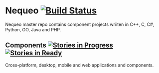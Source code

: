 # Nequeo [![Build Status](https://travis-ci.org/drazenzadravec/nequeo.svg?branch=master)](https://travis-ci.org/drazenzadravec/nequeo)
 
Nequeo master repo contains component projects wriiten in C++, C, C#, Python, GO, Java and PHP.

## Components [![Stories in Progress](https://badge.waffle.io/drazenzadravec/nequeo.png?label=In%20Progress&title=In%20Progress)](http://waffle.io/drazenzadravec/nequeo) [![Stories in Ready](https://badge.waffle.io/drazenzadravec/nequeo.png?label=ready&title=ready)](http://waffle.io/drazenzadravec/nequeo)

Cross-platform, desktop, mobile and web applications and components.
